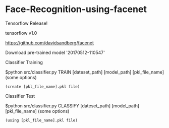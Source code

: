 # Face-Recognition-using-facenet

Tensorflow Release!

  tensorflow v1.0
  
  
https://github.com/davidsandberg/facenet

   Download pre-trained model '20170512-110547'

Classifier Training


  $python src/classifier.py TRAIN [dateset_path] [model_path] [pkl_file_name] (some options)

    (create [pkl_file_name].pkl file) 
  

Classifier Test

  $python src/classifier.py CLASSIFY [dateset_path] [model_path] [pkl_file_name] (some options)

    (using [pkl_file_name].pkl file)
  
 
